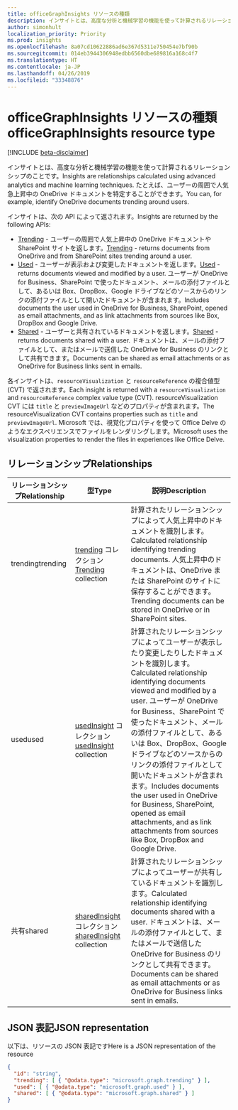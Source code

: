 ```yaml
---
title: officeGraphInsights リソースの種類
description: インサイトとは、高度な分析と機械学習の機能を使って計算されるリレーションシップのことです。 たとえば、ユーザーの周囲で人気急上昇中の OneDrive ドキュメントを特定することができます。
author: simonhult
localization_priority: Priority
ms.prod: insights
ms.openlocfilehash: 8a07cd10622886ad6e367d5311e750454e7bf90b
ms.sourcegitcommit: 014eb3944306948edbb6560dbe689816a168c4f7
ms.translationtype: HT
ms.contentlocale: ja-JP
ms.lasthandoff: 04/26/2019
ms.locfileid: "33348876"
---
```

# <a name="officegraphinsights-resource-type"></a><span data-ttu-id="d1a86-104">officeGraphInsights リソースの種類</span><span class="sxs-lookup"><span data-stu-id="d1a86-104">officeGraphInsights resource type</span></span>

[!INCLUDE [beta-disclaimer](../../includes/beta-disclaimer.md)]

<span data-ttu-id="d1a86-105">インサイトとは、高度な分析と機械学習の機能を使って計算されるリレーションシップのことです。</span><span class="sxs-lookup"><span data-stu-id="d1a86-105">Insights are relationships calculated using advanced analytics and machine learning techniques.</span></span> <span data-ttu-id="d1a86-106">たとえば、ユーザーの周囲で人気急上昇中の OneDrive ドキュメントを特定することができます。</span><span class="sxs-lookup"><span data-stu-id="d1a86-106">You can, for example, identify OneDrive documents trending around users.</span></span>

<span data-ttu-id="d1a86-107">インサイトは、次の API によって返されます。</span><span class="sxs-lookup"><span data-stu-id="d1a86-107">Insights are returned by the following APIs:</span></span>

- <span data-ttu-id="d1a86-108">[Trending](insights-trending.md) - ユーザーの周囲で人気上昇中の OneDrive ドキュメントや SharePoint サイトを返します。</span><span class="sxs-lookup"><span data-stu-id="d1a86-108">[Trending](insights-trending.md) - returns documents from OneDrive and from SharePoint sites trending around a user.</span></span>
- <span data-ttu-id="d1a86-109">[Used](insights-used.md) - ユーザーが表示および変更したドキュメントを返します。</span><span class="sxs-lookup"><span data-stu-id="d1a86-109">[Used](insights-used.md) - returns documents viewed and modified by a user.</span></span> <span data-ttu-id="d1a86-110">ユーザーが OneDrive for Business、SharePoint で使ったドキュメント、メールの添付ファイルとして、あるいは Box、DropBox、Google ドライブなどのソースからのリンクの添付ファイルとして開いたドキュメントが含まれます。</span><span class="sxs-lookup"><span data-stu-id="d1a86-110">Includes documents the user used in OneDrive for Business, SharePoint, opened as email attachments, and as link attachments from sources like Box, DropBox and Google Drive.</span></span>
- <span data-ttu-id="d1a86-111">[Shared](insights-shared.md) - ユーザーと共有されているドキュメントを返します。</span><span class="sxs-lookup"><span data-stu-id="d1a86-111">[Shared](insights-shared.md) - returns documents shared with a user.</span></span> <span data-ttu-id="d1a86-112">ドキュメントは、メールの添付ファイルとして、またはメールで送信した OneDrive for Business のリンクとして共有できます。</span><span class="sxs-lookup"><span data-stu-id="d1a86-112">Documents can be shared as email attachments or as OneDrive for Business links sent in emails.</span></span>

<span data-ttu-id="d1a86-113">各インサイトは、`resourceVisualization` と `resourceReference` の複合値型 (CVT) で返されます。</span><span class="sxs-lookup"><span data-stu-id="d1a86-113">Each insight is returned with a `resourceVisualization` and `resourceReference` complex value type (CVT).</span></span> <span data-ttu-id="d1a86-114">resourceVisualization CVT には `title` と `previewImageUrl` などのプロパティが含まれます。</span><span class="sxs-lookup"><span data-stu-id="d1a86-114">The resourceVisualization CVT contains properties such as `title` and `previewImageUrl`.</span></span> <span data-ttu-id="d1a86-115">Microsoft では、視覚化プロパティを使って Office Delve のようなエクスペリエンスでファイルをレンダリングします。</span><span class="sxs-lookup"><span data-stu-id="d1a86-115">Microsoft uses the visualization properties to render the files in experiences like Office Delve.</span></span>

## <a name="relationships"></a><span data-ttu-id="d1a86-116">リレーションシップ</span><span class="sxs-lookup"><span data-stu-id="d1a86-116">Relationships</span></span>

| <span data-ttu-id="d1a86-117">リレーションシップ</span><span class="sxs-lookup"><span data-stu-id="d1a86-117">Relationship</span></span>      | <span data-ttu-id="d1a86-118">型</span><span class="sxs-lookup"><span data-stu-id="d1a86-118">Type</span></span>          | <span data-ttu-id="d1a86-119">説明</span><span class="sxs-lookup"><span data-stu-id="d1a86-119">Description</span></span>  |
| ------------- |---------------| -------------|
| <span data-ttu-id="d1a86-120">trending</span><span class="sxs-lookup"><span data-stu-id="d1a86-120">trending</span></span>      | <span data-ttu-id="d1a86-121">[trending](insights-trending.md) コレクション</span><span class="sxs-lookup"><span data-stu-id="d1a86-121">[Trending](insights-trending.md) collection</span></span>       | <span data-ttu-id="d1a86-122">計算されたリレーションシップによって人気上昇中のドキュメントを識別します。</span><span class="sxs-lookup"><span data-stu-id="d1a86-122">Calculated relationship identifying trending documents.</span></span> <span data-ttu-id="d1a86-123">人気上昇中のドキュメントは、OneDrive または SharePoint のサイトに保存することができます。</span><span class="sxs-lookup"><span data-stu-id="d1a86-123">Trending documents can be stored in OneDrive or in SharePoint sites.</span></span>   |
| <span data-ttu-id="d1a86-124">used</span><span class="sxs-lookup"><span data-stu-id="d1a86-124">used</span></span>      | <span data-ttu-id="d1a86-125">[usedInsight](insights-used.md) コレクション</span><span class="sxs-lookup"><span data-stu-id="d1a86-125">[usedInsight](insights-used.md) collection</span></span>        | <span data-ttu-id="d1a86-126">計算されたリレーションシップによってユーザーが表示したり変更したりしたドキュメントを識別します。</span><span class="sxs-lookup"><span data-stu-id="d1a86-126">Calculated relationship identifying documents viewed and modified by a user.</span></span> <span data-ttu-id="d1a86-127">ユーザーが OneDrive for Business、SharePoint で使ったドキュメント、メールの添付ファイルとして、あるいは Box、DropBox、Google ドライブなどのソースからのリンクの添付ファイルとして開いたドキュメントが含まれます。</span><span class="sxs-lookup"><span data-stu-id="d1a86-127">Includes documents the user used in OneDrive for Business, SharePoint, opened as email attachments, and as link attachments from sources like Box, DropBox and Google Drive.</span></span>  |
| <span data-ttu-id="d1a86-128">共有</span><span class="sxs-lookup"><span data-stu-id="d1a86-128">shared</span></span>        | <span data-ttu-id="d1a86-129">[sharedInsight](insights-shared.md) コレクション</span><span class="sxs-lookup"><span data-stu-id="d1a86-129">[sharedInsight](insights-shared.md) collection</span></span>        | <span data-ttu-id="d1a86-130">計算されたリレーションシップによってユーザーが共有しているドキュメントを識別します。</span><span class="sxs-lookup"><span data-stu-id="d1a86-130">Calculated relationship identifying documents shared with a user.</span></span> <span data-ttu-id="d1a86-131">ドキュメントは、メールの添付ファイルとして、またはメールで送信した OneDrive for Business のリンクとして共有できます。</span><span class="sxs-lookup"><span data-stu-id="d1a86-131">Documents can be shared as email attachments or as OneDrive for Business links sent in emails.</span></span>   |

## <a name="json-representation"></a><span data-ttu-id="d1a86-132">JSON 表記</span><span class="sxs-lookup"><span data-stu-id="d1a86-132">JSON representation</span></span>

<span data-ttu-id="d1a86-133">以下は、リソースの JSON 表記です</span><span class="sxs-lookup"><span data-stu-id="d1a86-133">Here is a JSON representation of the resource</span></span>
<!-- {
  "blockType": "resource",
  "keyProperty":"id",
  "baseType":"microsoft.graph.entity",
  "optionalProperties": [
    "trending",
    "used",
    "shared"
  ],
  "@odata.type": "microsoft.graph.officeGraphInsights"
}-->

```json
{
  "id": "string",
  "trending": [ { "@odata.type": "microsoft.graph.trending" } ],
  "used": [ { "@odata.type": "microsoft.graph.used" } ],
  "shared": [ { "@odata.type": "microsoft.graph.shared" } ]
}
```
